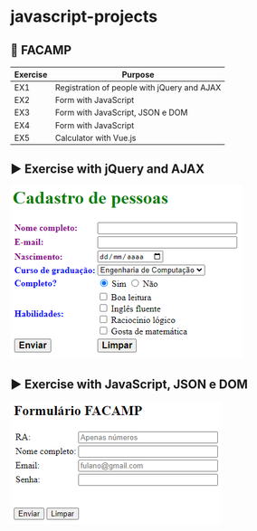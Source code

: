 # javascript-projects

## 📁 FACAMP

| Exercise | Purpose |
|-|-|
| EX1 | Registration of people with jQuery and AJAX |
| EX2 | Form with JavaScript |
| EX3 | Form with JavaScript, JSON e DOM |
| EX4 | Form with JavaScript |
| EX5 | Calculator with Vue.js |

## ▶️ Exercise with jQuery and AJAX
<p align="left">
  <img src="https://github.com/rharcosta/javascript-projects/blob/main/FACAMP/EX1/img_1.png" />
</p>

## ▶️ Exercise with JavaScript, JSON e DOM
<p align="left">
  <img src="https://github.com/rharcosta/javascript-projects/blob/main/FACAMP/EX3/img_3.png" />
</p>
